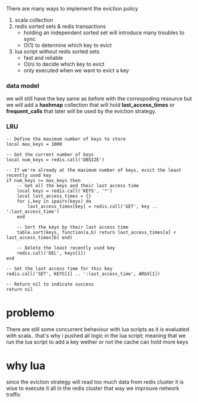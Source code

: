 There are many ways to implement the eviction policy
1. scala collection
2. redis sorted sets & redis transactions
	- holding an independent sorted set will introduce many troubles to sync
	- O(1) to determine which key to evict
3. lua script without redis sorted sets
	- fast and reliable
	- O(n) to decide which key to evict
	- only executed when we want to evict a key

### data model
we will still have the key same as before with the correspoding resource but we will add a **hashmap** collection that will hold **last_access_times** or **frequent_calls** that later will be used by the eviction strategy.

### LRU
```
-- Define the maximum number of keys to store
local max_keys = 1000

-- Get the current number of keys
local num_keys = redis.call('DBSIZE')

-- If we're already at the maximum number of keys, evict the least recently used key
if num_keys >= max_keys then
    -- Get all the keys and their last access time
    local keys = redis.call('KEYS', '*')
    local last_access_times = {}
    for i,key in ipairs(keys) do
        last_access_times[key] = redis.call('GET', key .. ':last_access_time')
    end

    -- Sort the keys by their last access time
    table.sort(keys, function(a,b) return last_access_times[a] < last_access_times[b] end)

    -- Delete the least recently used key
    redis.call('DEL', keys[1])
end

-- Set the last access time for this key
redis.call('SET', KEYS[1] .. ':last_access_time', ARGV[1])

-- Return nil to indicate success
return nil
```

# problemo
There are still some concurrent behaviour with lua scripts as it is evaluated with scala.. that's why i pushed all logic in the lua script; meaning that we run the lua script to add a key wether or not the cache can hold more keys

# why lua
since the eviction strategy will read too much data from redis cluster it is wise to execute it all in the redis cluster that way we improuve network traffic